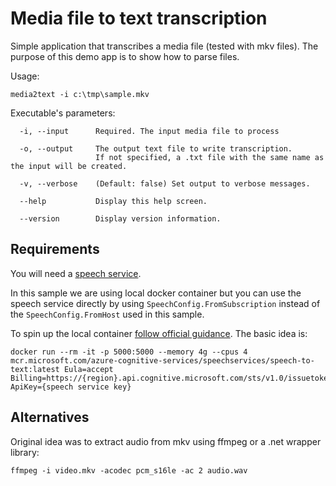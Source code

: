﻿# Media file to text transcription

Simple application that transcribes a media file (tested with mkv files). The purpose of this demo app is to show how to parse files.

Usage:

```
media2text -i c:\tmp\sample.mkv
```

Executable's parameters:
```
  -i, --input      Required. The input media file to process

  -o, --output     The output text file to write transcription.
                   If not specified, a .txt file with the same name as the input will be created.

  -v, --verbose    (Default: false) Set output to verbose messages.

  --help           Display this help screen.

  --version        Display version information.
```

## Requirements

You will need a [speech service](https://docs.microsoft.com/en-us/azure/cognitive-services/speech-service/overview). 

In this sample we are using local docker container but you can use the speech service directly by using `SpeechConfig.FromSubscription` instead of the `SpeechConfig.FromHost` used in this sample.

To spin up the local container [follow official guidance](https://docs.microsoft.com/en-us/azure/cognitive-services/speech-service/speech-container-howto). The basic idea is:

```
docker run --rm -it -p 5000:5000 --memory 4g --cpus 4 mcr.microsoft.com/azure-cognitive-services/speechservices/speech-to-text:latest Eula=accept Billing=https://{region}.api.cognitive.microsoft.com/sts/v1.0/issuetoken ApiKey={speech service key}
```

## Alternatives

Original idea was to extract audio from mkv using ffmpeg or a .net wrapper library:
```
ffmpeg -i video.mkv -acodec pcm_s16le -ac 2 audio.wav
```
